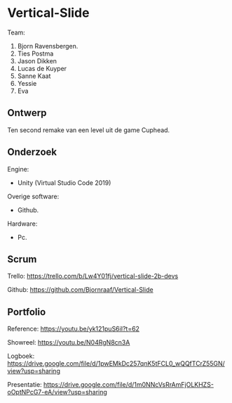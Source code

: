 # Vertical-Slide

Team:
1. Bjorn Ravensbergen.
2. Ties Postma
3. Jason Dikken
4. Lucas de Kuyper
5. Sanne Kaat
6. Yessie
7. Eva


## Ontwerp
Ten second remake van een level uit de game Cuphead.

## Onderzoek
Engine:
- Unity (Virtual Studio Code 2019)

Overige software:
- Github.

Hardware:
- Pc.

## Scrum
Trello: https://trello.com/b/Lw4Y01fj/vertical-slide-2b-devs

Github: https://github.com/Bjornraaf/Vertical-Slide

## Portfolio
Reference: https://youtu.be/yk121puS6iI?t=62

Showreel: https://youtu.be/N04RgN8cn3A

Logboek: https://drive.google.com/file/d/1pwEMkDc257qnK5tFCL0_wQQfTCrZ55GN/view?usp=sharing

Presentatie: https://drive.google.com/file/d/1m0NNcVsRrAmFjOLKHZS-oOptNPcG7-eA/view?usp=sharing
